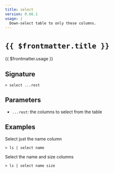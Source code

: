 ```yaml
---
title: select
version: 0.66.1
usage: |
  Down-select table to only these columns.
---
```


# <code>{{ $frontmatter.title }}</code>

<div style='white-space: pre-wrap;'>{{ $frontmatter.usage }}</div>

## Signature

```> select ...rest```

## Parameters

 -  `...rest`: the columns to select from the table

## Examples

Select just the name column
```shell
> ls | select name
```

Select the name and size columns
```shell
> ls | select name size
```
